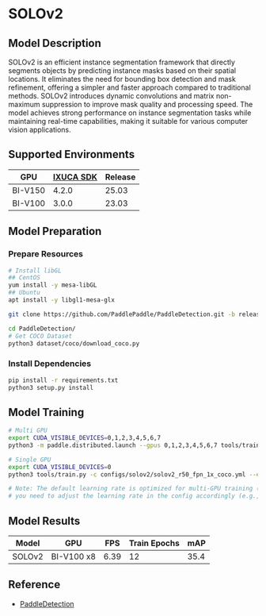 # SOLOv2

## Model Description

SOLOv2 is an efficient instance segmentation framework that directly segments objects by predicting instance masks based
on their spatial locations. It eliminates the need for bounding box detection and mask refinement, offering a simpler
and faster approach compared to traditional methods. SOLOv2 introduces dynamic convolutions and matrix non-maximum
suppression to improve mask quality and processing speed. The model achieves strong performance on instance segmentation
tasks while maintaining real-time capabilities, making it suitable for various computer vision applications.

## Supported Environments

| GPU    | [IXUCA SDK](https://gitee.com/deep-spark/deepspark#%E5%A4%A9%E6%95%B0%E6%99%BA%E7%AE%97%E8%BD%AF%E4%BB%B6%E6%A0%88-ixuca) | Release |
|--------|-----------|---------|
| BI-V150 | 4.2.0     |  25.03  |
| BI-V100 | 3.0.0     |  23.03  |

## Model Preparation

### Prepare Resources

```bash
# Install libGL
## CentOS
yum install -y mesa-libGL
## Ubuntu
apt install -y libgl1-mesa-glx

git clone https://github.com/PaddlePaddle/PaddleDetection.git -b release2.6 --depth=1

cd PaddleDetection/
# Get COCO Dataset
python3 dataset/coco/download_coco.py
```

### Install Dependencies

```bash
pip install -r requirements.txt
python3 setup.py install
```

## Model Training

```bash
# Multi GPU
export CUDA_VISIBLE_DEVICES=0,1,2,3,4,5,6,7
python3 -m paddle.distributed.launch --gpus 0,1,2,3,4,5,6,7 tools/train.py -c configs/solov2/solov2_r50_fpn_1x_coco.yml --eval

# Single GPU
export CUDA_VISIBLE_DEVICES=0
python3 tools/train.py -c configs/solov2/solov2_r50_fpn_1x_coco.yml --eval

# Note: The default learning rate is optimized for multi-GPU training (8x GPU). If using single GPU training,
# you need to adjust the learning rate in the config accordingly (e.g., divide by 8).
```

## Model Results

| Model  | GPU        | FPS  | Train Epochs | mAP  |
|--------|------------|------|--------------|------|
| SOLOv2 | BI-V100 x8 | 6.39 | 12           | 35.4 |

## Reference

- [PaddleDetection](https://github.com/PaddlePaddle/PaddleDetection)